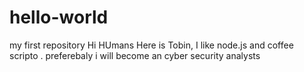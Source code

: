 # hello-world
my first repository
Hi HUmans
Here is Tobin, I like node.js and coffee scripto . preferebaly i will become an cyber security analysts
